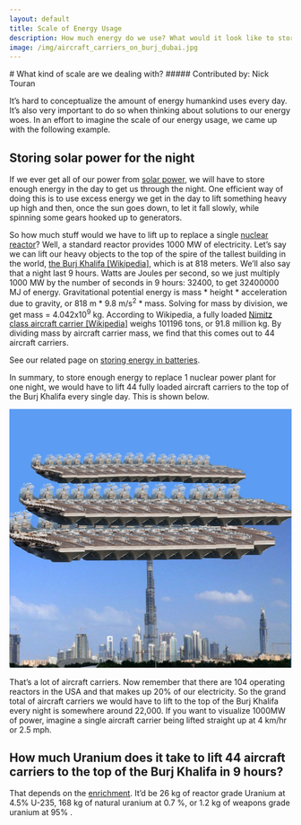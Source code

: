 ```yaml
---
layout: default
title: Scale of Energy Usage
description: How much energy do we use? What would it look like to store it all by lifting large objects to the top of tall buildings?
image: /img/aircraft_carriers_on_burj_dubai.jpg
---
```


<div class="row">
<div class="col-md-8 col-md-offset-1" markdown="1">
# What kind of scale are we dealing with?
##### Contributed by: Nick Touran

It&rsquo;s hard to conceptualize the amount of energy humankind uses every day.
It&rsquo;s also very important to do so when thinking about solutions to our
energy woes. In an effort to imagine the scale of our energy usage, we came up
with the following example. 

## Storing solar power for the night
If we ever get all of our power from <a href="{% link solar-power.md %}">solar
power</a>, we will have to store enough energy in the day to get us through the
night. One efficient way of doing this is to use excess energy we get in the
day to lift something heavy up high and then, once the sun goes down, to let it
fall slowly, while spinning some gears hooked up to generators. 

So how much stuff would we have to lift up to replace a single <a
href="{% link reactors.md %}">nuclear reactor</a>? Well, a standard reactor provides 1000 MW of
electricity. Let&rsquo;s say we can lift our heavy objects to the top of the spire of the tallest
building in the world, <a href="https://en.wikipedia.org/wiki/Burj_dubai">the Burj Khalifa
[Wikipedia]</a>, which is at 818 meters. We&rsquo;ll also say that a night last 9 hours. Watts are
Joules per second, so we just multiply 1000 MW by the number of seconds in 9 hours: 32400, to get
32400000 MJ of energy. Gravitational potential energy is mass * height * acceleration due to
gravity, or 818 m * 9.8 m/s<sup>2</sup> * mass. Solving for mass by division, we get mass =
4.042x10<sup>9</sup> kg. According to Wikipedia, a fully loaded <a
href="https://en.wikipedia.org/wiki/Nimitz_class_aircraft_carrier">Nimitz class aircraft carrier
[Wikipedia]</a> weighs 101196 tons, or 91.8 million kg. By dividing mass by aircraft carrier mass,
we find that this comes out to 44 aircraft carriers. 

See our related page on <a href="{% link scale-with-batteries.md %}">storing energy in
batteries</a>.

In summary, to store enough energy to replace 1 nuclear power plant for one night, we would have to
lift 44 fully loaded aircraft carriers to the top of the Burj Khalifa every single day. This is
shown below.

<p><a href="/img/aircraft_carriers_on_burj_dubai.jpg"><img src="/img/aircraft_carriers_on_burj_dubai.jpg" alt="44 aircraft carriers on top of the Burj Khalifa" title="44 aircraft carriers on top of the Burj Khalifa" class="rounded img-fluid" width="590"/></a></p>

That&rsquo;s a lot of aircraft carriers. Now remember that there are 104 operating reactors in the
USA and that makes up 20% of our electricity. So the grand total of aircraft carriers we would have
to lift to the top of the Burj Khalifa every night is somewhere around 22,000. If you want to
visualize 1000MW of power, imagine a single aircraft carrier being lifted straight up at 4 km/hr or
2.5 mph. 

## How much Uranium does it take to lift 44 aircraft carriers to the top of the Burj Khalifa in 9 hours? 
That depends on the <a href="{% link isotopes.md %}#enrichment">enrichment</a>. It&rsquo;d be 26
kg of reactor grade Uranium at 4.5% U-235, 168 kg of natural uranium at 0.7 %, or 1.2 kg of weapons
grade uranium at 95% .  

</div>
</div>
